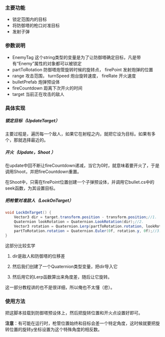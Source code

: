 ###  主要功能

* 锁定范围内的目标
* 将防御塔的枪口对准目标
* 发射子弹

### 参数说明

* EnemyTag 这个string类型的变量是为了让防御塔确定目标，凡是带有“Enemy”属性的对象都可以被锁定
* partToRotation 防御塔炮管旋转时候的旋转点， firePoint 发射炮弹的位置
* range 攻击范围， turnSpeed 炮台旋转速度， fireRate 开火速度
* bulletPrefab 炮弹预设体
* fireCountdown 距离下次开火的时间
* target 当前正在攻击的敌人

### 具体实现

##### 锁定目标（UpdateTarget）

主要过程是，遍历每一个敌人，如果它在射程之内，就把它设为目标。如果有多个，那就选择最近的。

##### 开火（Update，Shoot ）

在update中回不断让fireCountdown递减，当它为0时，就意味着要开火了，于是调用Shoot，并把fireCountdown重置。

在Shoot中，只需在firePoint位置创建一个子弹预设体，并调用它bullet.cs中的seek函数，为其设置目标。

##### 把枪管对准敌人（LockOnTarget）

```c#
void LockOnTarget() {
	Vector3 dir = target.transform.position - transform.position;//1.
	Quaternion lookRotation = Quaternion.LookRotation(dir);//2.
	Vector3 rotation = Quaternion.Lerp(partToRotation.rotation, lookRotation, Time.deltaTime * turnSpeed).eulerAngles;//3.
	partToRotation.rotation = Quaternion.Euler(0f, rotation.y, 0f);//3.
}
```



这部分比较玄学

1. dir是敌人和防御塔的位移差

2. 然后我们创建了一个Quaternion类型变量，把dir导入它

3. 然后用它的Lerp函数算出来角度差，随后让它旋转。

这一部分教程讲的也不是很详细，所以俺也不太懂（悲）。

### 使用方法

把这脚本挂载到防御塔预设体上，然后把旋转位置和开火点设置好即可。

**注意**：有可能在运行时，枪管位置始终和目标会差一个特定角度，这时候就要把旋转位置的旋转y坐标设置为这个特殊角度的相反数。